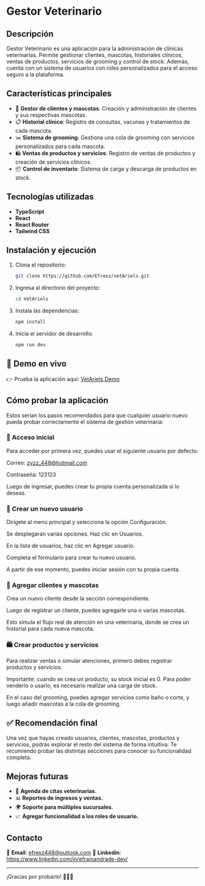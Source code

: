 # Gestor Veterinario

## Descripción

Gestor Veterinario es una aplicación para la administración de clínicas veterinarias. Permite gestionar clientes, mascotas, historiales clínicos, ventas de productos, servicios de grooming y control de stock. Además, cuenta con un sistema de usuarios con roles personalizados para el acceso seguro a la plataforma.

## Características principales

- 👤 **Gestor de clientes y mascotas**: Creación y administración de clientes y sus respectivas mascotas.
- 📋 **Historial clínico**: Registro de consultas, vacunas y tratamientos de cada mascota.
- ✂️ **Sistema de grooming**: Gestiona una cola de grooming con servicios personalizados para cada mascota.
- 🛍️ **Ventas de productos y servicios**: Registro de ventas de productos y creación de servicios clínicos.
- 📦 **Control de inventario**: Sistema de carga y descarga de productos en stock.

## Tecnologías utilizadas

- **TypeScript**
- **React**
- **React Router**
- **Tailwind CSS**

## Instalación y ejecución

1. Clona el repositorio:
   ```sh
   git clone https://github.com/Efrexz/vetAriels.git
   ```
2. Ingresa al directorio del proyecto:
   ```sh
   cd VetAriels
   ```
3. Instala las dependencias:
   ```sh
   npm install
   ```
4. Inicia el servidor de desarrollo:
   ```sh
   npm run dev
   ```

## 🚀 Demo en vivo

👉 Prueba la aplicación aquí: [VetAriels Demo](https://vet-arielsclinic.vercel.app/)

## Cómo probar la aplicación

Estos serian los pasos recomendados para que cualquier usuario nuevo pueda probar correctamente el sistema de gestión veterinaria:

### 🔐 Acceso inicial

Para acceder por primera vez, puedes usar el siguiente usuario por defecto:

Correo: zyzz_448@hotmail.com

Contraseña: 123123

Luego de ingresar, puedes crear tu propia cuenta personalizada si lo deseas.

### 👥 Crear un nuevo usuario

Dirígete al menú principal y selecciona la opción Configuración.

Se desplegarán varias opciones. Haz clic en Usuarios.

En la lista de usuarios, haz clic en Agregar usuario.

Completa el formulario para crear tu nuevo usuario.

A partir de ese momento, puedes iniciar sesión con tu propia cuenta.

### 🐶 Agregar clientes y mascotas

Crea un nuevo cliente desde la sección correspondiente.

Luego de registrar un cliente, puedes agregarle una o varias mascotas.

Esto simula el flujo real de atención en una veterinaria, donde se crea un historial para cada nueva mascota.

### 🛍️ Crear productos y servicios

Para realizar ventas o simular atenciones, primero debes registrar productos y servicios.

Importante: cuando se crea un producto, su stock inicial es 0. Para poder venderlo o usarlo, es necesario realizar una carga de stock.

En el caso del grooming, puedes agregar servicios como baño o corte, y luego añadir mascotas a la cola de grooming.

## ✅ Recomendación final

Una vez que hayas creado usuarios, clientes, mascotas, productos y servicios, podrás explorar el resto del sistema de forma intuitiva. Te recomiendo probar las distintas secciones para conocer su funcionalidad completa.

## Mejoras futuras

- 📅 **Agenda de citas veterinarias.**
- 📊 **Reportes de ingresos y ventas.**
- 🌍 **Soporte para múltiples sucursales.**
- 📈 **Agregar funcionalidad a los roles de usuario.**

## Contacto

📩 **Email**: efrexz448@outlook.com
💼 **Linkedin**: https://www.linkedin.com/in/efrainandrade-dev/

---

¡Gracias por probarlo! 🐶🐱🚀
